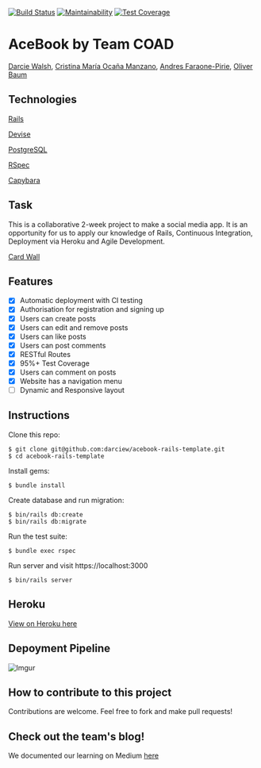 [![Build Status](https://travis-ci.org/darciew/acebook-rails-template.svg?branch=master)](https://travis-ci.org/darciew/acebook-rails-template)  [![Maintainability](https://api.codeclimate.com/v1/badges/52d0d8cc4088fa6dd174/maintainability)](https://codeclimate.com/github/darciew/acebook-rails-template/maintainability)  [![Test Coverage](https://api.codeclimate.com/v1/badges/52d0d8cc4088fa6dd174/test_coverage)](https://codeclimate.com/github/darciew/acebook-rails-template/test_coverage)

# AceBook by Team COAD
[Darcie Walsh](https://github.com/darciew), [Cristina María Ocaña Manzano](https://github.com/cristinaocanamanzano), [Andres Faraone-Pirie](https://github.com/afaraone/), [Oliver Baum](https://github.com/olliebaum)

## Technologies
[Rails](https://rubyonrails.org/)

[Devise](https://github.com/plataformatec/devise)

[PostgreSQL](https://www.postgresql.org/)

[RSpec](http://rspec.info/)

[Capybara](https://github.com/teamcapybara/capybara)

## Task
This is a collaborative 2-week project to make a social media app. It is an opportunity for us to apply our knowledge of Rails, Continuous Integration, Deployment via Heroku and Agile Development.

[Card Wall](https://trello.com/b/csmJFvWt/acebook)

## Features
- [x] Automatic deployment with CI testing
- [x] Authorisation for registration and signing up
- [x] Users can create posts
- [x] Users can edit and remove posts
- [x] Users can like posts
- [x] Users can post comments
- [x] RESTful Routes
- [x] 95%+ Test Coverage
- [x] Users can comment on posts
- [x] Website has a navigation menu
- [ ] Dynamic and Responsive layout

## Instructions
Clone this repo:
```
$ git clone git@github.com:darciew/acebook-rails-template.git
$ cd acebook-rails-template
```

Install gems:
```
$ bundle install
```

Create database and run migration:
```
$ bin/rails db:create
$ bin/rails db:migrate
```

Run the test suite:
```
$ bundle exec rspec
```

Run server and visit https://localhost:3000
```
$ bin/rails server
```
## Heroku
[View on Heroku here](https://acebook-coad.herokuapp.com)

## Depoyment Pipeline
![Imgur](https://i.imgur.com/CbCNr1y.png)

## How to contribute to this project
Contributions are welcome. Feel free to fork and make pull requests!

## Check out the team's blog!
We documented our learning on Medium [here](https://medium.com/makers-team-coad)
